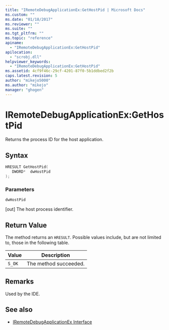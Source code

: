 ```yaml
---
title: "IRemoteDebugApplicationEx:GetHostPid | Microsoft Docs"
ms.custom: ""
ms.date: "01/18/2017"
ms.reviewer: ""
ms.suite: ""
ms.tgt_pltfrm: ""
ms.topic: "reference"
apiname:
  - "IRemoteDebugApplicationEx:GetHostPid"
apilocation:
  - "scrobj.dll"
helpviewer_keywords:
  - "IRemoteDebugApplicationEx:GetHostPid"
ms.assetid: 4cf9f46c-29cf-4201-87f0-5b1ddbed2f2b
caps.latest.revision: 5
author: "mikejo5000"
ms.author: "mikejo"
manager: "ghogen"
---
```

# IRemoteDebugApplicationEx:GetHostPid

Returns the process ID for the host application.

## Syntax

```cpp
HRESULT GetHostPid(
   DWORD*  dwHostPid
);
```

### Parameters

`dwHostPid`

[out] The host process identifier.

## Return Value

The method returns an `HRESULT`. Possible values include, but are not limited to, those in the following table.

|Value|Description|
|-----------|-----------------|
|`S_OK`|The method succeeded.|

## Remarks

Used by the IDE.

## See also

- [IRemoteDebugApplicationEx Interface](iremotedebugapplicationex-interface.md)